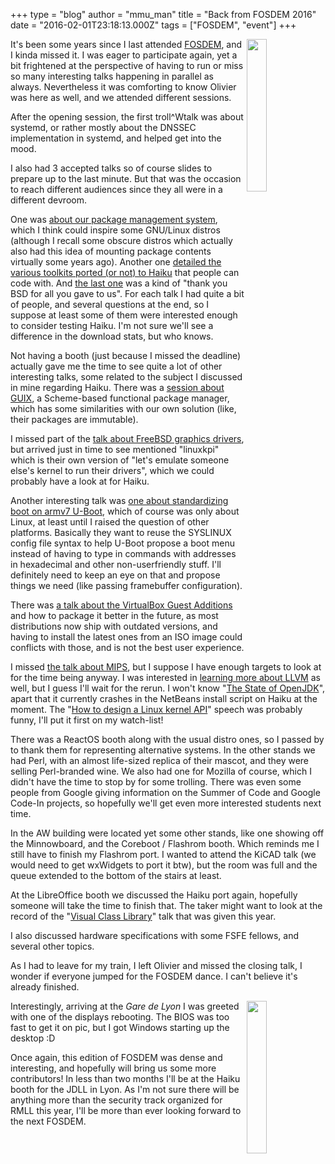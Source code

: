 +++
type = "blog"
author = "mmu_man"
title = "Back from FOSDEM 2016"
date = "2016-02-01T23:18:13.000Z"
tags = ["FOSDEM", "event"]
+++

<img src="/files/FOSDEM2016_DSCN_3845.jpg" width="25%" height="25%" align="right" />It's been some years since I last attended <a href="https://fosdem.org/2016/">FOSDEM</a>, and I kinda missed it. I was eager to participate again, yet a bit frightened at the perspective of having to run or miss so many interesting talks happening in parallel as always. Nevertheless it was comforting to know Olivier was here as well, and we attended different sessions.

<!--more-->

After the opening session, the first troll^Wtalk was about systemd, or rather mostly about the DNSSEC implementation in systemd, and helped get into the mood.

I also had 3 accepted talks so of course slides to prepare up to the last minute. But that was the occasion to reach different audiences since they all were in a different devroom.

One was <a href="https://fosdem.org/2016/schedule/event/haikus_package_management/">about our package management system</a>, which I think could inspire some GNU/Linux distros (although I recall some obscure distros which actually also had this idea of mounting package contents virtually some years ago). Another one <a href="https://fosdem.org/2016/schedule/event/panorama_of_gui_toolkits_on_haiku/">detailed the various toolkits ported (or not) to Haiku</a> that people can code with. And <a href="https://fosdem.org/2016/schedule/event/could_haiku_become_bsd/">the last one</a> was a kind of "thank you BSD for all you gave to us".
For each talk I had quite a bit of people, and several questions at the end, so I suppose at least some of them were interested enough to consider testing Haiku. I'm not sure we'll see a difference in the download stats, but who knows.

Not having a booth (just because I missed the deadline) actually gave me the time to see quite a lot of other interesting talks, some related to the subject I discussed in mine regarding Haiku.
There was a <a href="https://fosdem.org/2016/schedule/event/deployments_with_gnu_guix/">session about GUIX</a>, a Scheme-based functional package manager, which has some similarities with our own solution (like, their packages are immutable).

I missed part of the <a href="https://fosdem.org/2016/schedule/event/freebsd_graphic_stack/">talk about FreeBSD graphics drivers</a>, but arrived just in time to see mentioned "linuxkpi" which is their own version of "let's emulate someone else's kernel to run their drivers", which we could probably have a look at for Haiku.

Another interesting talk was <a href="https://fosdem.org/2016/schedule/event/armv7_booting/">one about standardizing boot on armv7 U-Boot</a>, which of course was only about Linux, at least until I raised the question of other platforms. Basically they want to reuse the SYSLINUX config file syntax to help U-Boot propose a boot menu instead of having to type in commands with addresses in hexadecimal and other non-userfriendly stuff. I'll definitely need to keep an eye on that and propose things we need (like passing framebuffer configuration).

There was <a href="https://fosdem.org/2016/schedule/event/virtualbox_guest_additions/">a talk about the VirtualBox Guest Additions</a> and how to package it better in the future, as most distributions now ship with outdated versions, and having to install the latest ones from an ISO image could conflicts with those, and is not the best user experience. 

I missed <a href="https://fosdem.org/2016/schedule/event/linuxmips/">the talk about MIPS</a>, but I suppose I have enough targets to look at for the time being anyway. I was interested in <a href="https://fosdem.org/2016/schedule/track/llvm_toolchain/">learning more about LLVM</a> as well, but I guess I'll wait for the rerun. I won't know "<a href="https://fosdem.org/2016/schedule/event/state_of_openjdk/">The State of OpenJDK</a>", apart that it currently crashes in the NetBeans install script on Haiku at the moment. The "<a href="https://fosdem.org/2016/schedule/event/design_linux_kernel_api/">How to design a Linux kernel API</a>" speech was probably funny, I'll put it first on my watch-list!

There was a ReactOS booth along with the usual distro ones, so I passed by to thank them for representing alternative systems. In the other stands we had Perl, with an almost life-sized replica of their mascot, and they were selling Perl-branded wine. We also had one for Mozilla of course, which I didn't have the time to stop by for some trolling. There was even some people from Google giving information on the Summer of Code and Google Code-In projects, so hopefully we'll get even more interested students next time.

In the AW building were located yet some other stands, like one showing off the Minnowboard, and the Coreboot / Flashrom booth. Which reminds me I still have to finish my Flashrom port. I wanted to attend the KiCAD talk (we would need to get wxWidgets to port it btw), but the room was full and the queue extended to the bottom of the stairs at least.

At the LibreOffice booth we discussed the Haiku port again, hopefully someone will take the time to finish that. The taker might want to look at the record of the "<a href="https://fosdem.org/2016/schedule/event/vcl/">Visual Class Library</a>" talk that was given this year.

I also discussed hardware specifications with some FSFE fellows, and several other topics.

As I had to leave for my train, I left Olivier and missed the closing talk, I wonder if everyone jumped for the FOSDEM dance. I can't believe it's already finished.

<img src="/files/FOSDEM2016_DSCN_3873.jpg" width="25%" height="25%" align="right" />
Interestingly, arriving at the <i>Gare de Lyon</i> I was greeted with one of the displays rebooting. The BIOS was too fast to get it on pic, but I got Windows starting up the desktop :D

Once again, this edition of FOSDEM was dense and interesting, and hopefully will bring us some more contributors! In less than two months I'll be at the Haiku booth for the JDLL in Lyon. As I'm not sure there will be anything more than the security track organized for RMLL this year, I'll be more than ever looking forward to the next FOSDEM.